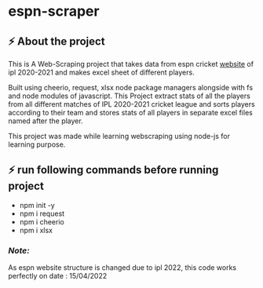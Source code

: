 # espn-scraper

## ⚡ About the project 
This is A Web-Scraping project that takes data from espn cricket [website](https://www.espncricinfo.com/series/ipl-2020-21-1210595) of ipl 2020-2021 and makes excel sheet of different players.

Built using cheerio, request, xlsx node package managers alongside with fs and node modules of javascript. This Project extract stats of all the players from all different matches of IPL 2020-2021 cricket league and sorts players according to their team and stores stats of all players in separate excel files named after the player.

This project was made while learning webscraping using node-js for learning purpose.

## ⚡ run following commands before running project
- npm init -y
- npm i request
- npm i cheerio
- npm i xlsx


### *Note:* 
As espn website structure is changed due to ipl 2022, this code works perfectly on date : 15/04/2022
